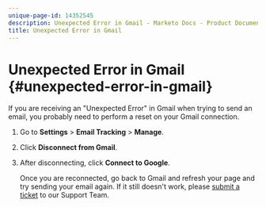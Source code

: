 ```yaml
---
unique-page-id: 14352545
description: Unexpected Error in Gmail - Marketo Docs - Product Documentation
title: Unexpected Error in Gmail
---
```


# Unexpected Error in Gmail {#unexpected-error-in-gmail}

If you are receiving an "Unexpected Error" in Gmail when trying to send an email, you probably need to perform a reset on your Gmail connection.

1. Go to **Settings** > **Email Tracking** > **Manage**.

1. Click **Disconnect from Gmail**.

1. After disconnecting, click **Connect to Google**.

   Once you are reconnected, go back to Gmail and refresh your page and try sending your email again. If it still doesn't work, please [submit a ticket](https://nation.marketo.com/t5/Support/ct-p/Support) to our Support Team.
